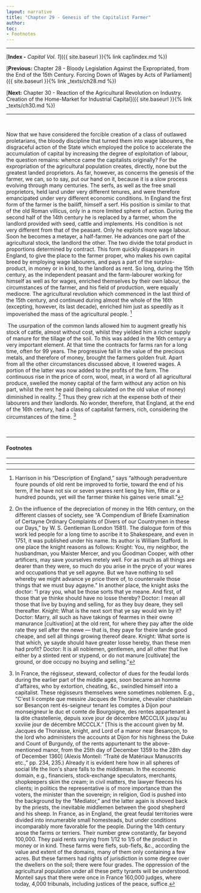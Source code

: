 ```yaml
---
layout: narrative
title: "Chapter 29 - Genesis of the Capitalist Farmer"
author:
toc:
- Footnotes
---
```

* * *

[**Index -** *Capital Vol. 1*]({{ site.baseurl }}{% link cap1index.md %})

[**Previous:** Chapter 28 - Bloody Legislation Against the Expropriated, from the End of the 15th Century. Forcing Down of Wages by Acts of Parliament]({{ site.baseurl }}{% link _texts/ch28.md %})

[**Next:** Chapter 30 - Reaction of the Agricultural Revolution on Industry. Creation of the Home-Market for Industrial Capital]({{ site.baseurl }}{% link _texts/ch30.md %})

* * *



&#160;

Now that we have considered the forcible creation
of a class of outlawed proletarians, the bloody discipline that turned
them into wage labourers, the disgraceful action of the State which employed
the police to accelerate the accumulation of capital by increasing the
degree of exploitation of labour, the question remains: whence came the
capitalists originally? For the expropriation of the agricultural population
creates, directly, none but the greatest landed proprietors. As far, however,
as concerns the genesis of the farmer, we can, so to say, put our hand
on it, because it is a slow process evolving through many centuries. The
serfs, as well as the free small proprietors, held land under very different
tenures, and were therefore emancipated under very different economic conditions.
In England the first form of the farmer is the bailiff, himself a serf.
His position is similar to that of the old Roman villicus, only
in a more limited sphere of action. During the second half of the 14th
century he is replaced by a farmer, whom the landlord provided with seed,
cattle and implements. His condition is not very different from that of
the peasant. Only he exploits more wage labour. Soon he becomes a metayer,
a half-farmer. He advances one part of the agricultural stock, the landlord
the other. The two divide the total product in proportions determined by
contract. This form quickly disappears in England, to give the place to
the farmer proper, who makes his own capital breed by employing wage labourers,
and pays a part of the surplus-product, in money or in kind, to the landlord
as rent. So long, during the 15th century, as the independent peasant and
the farm-labourer working for himself as well as for wages, enriched themselves
by their own labour, the circumstances of the farmer, and his field of production,
were equally mediocre. The agricultural revolution which commenced in the
last third of the 15th century, and continued during almost the whole of
the 16th (excepting, however, its last decade), enriched him just as speedily
as it impoverished the mass of the agricultural people. [^1]



&nbsp;The usurpation of the common lands allowed him to augment greatly
his stock of cattle, almost without cost, whilst they yielded him a richer
supply of manure for the tillage of the soil. To this was added in the
16th century a very important element. At that time the contracts for farms
ran for a long time, often for 99 years. The progressive fall in the value
of the precious metals, and therefore of money, brought the farmers golden
fruit. Apart from all the other circumstances discussed above, it lowered
wages. A portion of the latter was now added to the profits of the farm.
The continuous rise in the price of corn, wool, meat, in a word of all
agricultural produce, swelled the money capital of the farm without any
action on his part, whilst the rent he paid (being calculated on the old
value of money) diminished in reality. [^2] Thus they
grew rich at the expense both of their labourers and their landlords. No
wonder, therefore, that England, at the end of the 16th century, had a
class of capitalist farmers, rich, considering the circumstances of the
time. [^3]

&nbsp;




* * *

#### Footnotes

* * *

[^1]: Harrison in his &#8220;Description of England,&#8221;
says &#8220;although peradventure foure pounds of old rent be improved to fortie,
toward the end of his term, if he have not six or seven yeares rent lieng
by him, fiftie or a hundred pounds, yet will the farmer thinke his gaines
verie small.&#8221;

[^2]: On the influence of the depreciation
of money in the 16th century, on the different classes of society, see
 &#8220;A Compendium of Briefe Examination of Certayne Ordinary Complaints of
Divers of our Countrymen in these our Days,&#8221; by W. S. Gentleman (London
1581). The dialogue form of this work led people for a long time to ascribe
it to Shakespeare, and even in 1751, it was published under his name. Its
author is William Stafford. In one place the knight reasons as follows:
Knight: You, my neighbor, the husbandman, you Maister Mercer, and
you Goodman Cooper, with other artificers, may save yourselves metely well.
For as much as all things are dearer than they were, so much do you arise
in the pryce of your wares and occupations that ye sell agayne. But we
have nothing to sell whereby we might advance ye price there of, to countervaile
those things that we must buy agayne.&#8221; In another place, the knight asks
the doctor: &#8220;I pray you, what be those sorts that ye meane. And first, of
those that ye thinke should have no losse thereby? Doctor: I mean
all those that live by buying and selling, for as they buy deare, they sell
thereafter. Knight: What is the next sort that ye say would win
by it? Doctor: Marry, all such as have takings of fearmes in their
owne manurance [cultivation] at the old rent, for where they pay after
the olde rate they sell after the newe &#8212; that is, they paye for theire
lande good cheape, and sell all things growing thereof deare. Knight:
What sorte is that which, ye sayde should have greater losse hereby, than
these men had profit? Doctor: It is all noblemen, gentlemen, and
all other that live either by a stinted rent or stypend, or do not manure
[cultivate] the ground, or doe occupy no buying and selling.&#8221;

[^3]: In France, the r&eacute;gisseur, steward,
collector of dues for the feudal lords during the earlier part of the middle
ages, soon became an homme d'affaires, who by extortion, cheating, &amp;c.,
swindled himself into a capitalist. These r&eacute;gisseurs themselves
were sometimes noblemen. E.g., &#8220;C'est li compte que messire Jacques
de Thoraine, chevalier chastelain sor Besan&ccedil;on rent &eacute;s-seigneur
tenant les comptes &agrave; Dijon pour monseigneur le duc et comte de Bourgoigne,
des rentes appartenant &agrave; la dite chastellenie, depuis xxve jour
de d&eacute;cembre MCCCLIX jusqu'au xxviiie jour de d&eacute;cembre MCCCLX.&#8221;
[This is the account given by M. Jacques de Thoraisse, knight, and Lord of a manor near Besan&ccedil;on, to the lord who administers the accounts at Dijon for his highness the Duke and Count of Burgundy, of the rents appurtenant to the above-mentioned manor, from the 25th day of December 1359 to the 28th day of December 1360]
(Alexis Monteil: &#8220;Trait&eacute; de Mat&eacute;riaux Manuscrits etc.,&#8221; pp.
234, 235.) Already it is evident here how in all spheres of social life
the lion's share falls to the middleman. In the economic domain, e.g.,
financiers, stock-exchange speculators, merchants, shopkeepers skim the
cream; in civil matters, the lawyer fleeces his clients; in politics the
representative is of more importance than the voters, the minister than
the sovereign; in religion, God is pushed into the background by the &#8220;Mediator,&#8221;
and the latter again is shoved back by the priests, the inevitable middlemen
between the good shepherd and his sheep. In France, as in England, the
great feudal territories were divided into innumerable small homesteads,
but under conditions incomparably more favorable for the people. During
the 14th century arose the farms or terriers. Their number grew
constantly, far beyond 100,000. They paid rents varying from 1/12 to 1/5
of the product in money or in kind. These farms were fiefs, sub-fiefs,
&amp;c., according the value and extent of the domains, many of them only
containing a few acres. But these farmers had rights of jurisdiction in
some degree over the dwellers on the soil; there were four grades. The
oppression of the agricultural population under all these petty tyrants
will be understood. Monteil says that there were once in France 160,000
judges, where today, 4,000 tribunals, including justices of the peace,
suffice.

* * *
